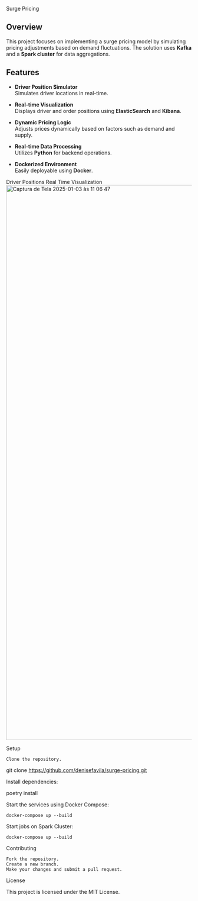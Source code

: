 Surge Pricing
## Overview

This project focuses on implementing a surge pricing model by simulating pricing adjustments based on demand fluctuations. The solution uses **Kafka** and a **Spark cluster** for data aggregations.

## Features

- **Driver Position Simulator**  
  Simulates driver locations in real-time.

- **Real-time Visualization**  
  Displays driver and order positions using **ElasticSearch** and **Kibana**.

- **Dynamic Pricing Logic**  
  Adjusts prices dynamically based on factors such as demand and supply.

- **Real-time Data Processing**  
  Utilizes **Python** for backend operations.

- **Dockerized Environment**  
  Easily deployable using **Docker**.


Driver Positions Real Time Visualization
<img width="1501" alt="Captura de Tela 2025-01-03 às 11 06 47" src="https://github.com/user-attachments/assets/d49c80e4-ea83-4188-b072-f4b58b7252da" />



Setup

    Clone the repository.

git clone https://github.com/denisefavila/surge-pricing.git

Install dependencies:

poetry install

Start the services using Docker Compose:

    docker-compose up --build

Start jobs on Spark Cluster:

    docker-compose up --build

Contributing

    Fork the repository.
    Create a new branch.
    Make your changes and submit a pull request.

License

This project is licensed under the MIT License.

